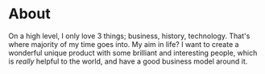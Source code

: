 # About

On a high level, I only love 3 things; business, history, technology. That's where majority of my time goes into. My aim in life? I want to create a wonderful unique product with some brilliant and interesting people, which is _really_ helpful to the world, and have a good business model around it. 
